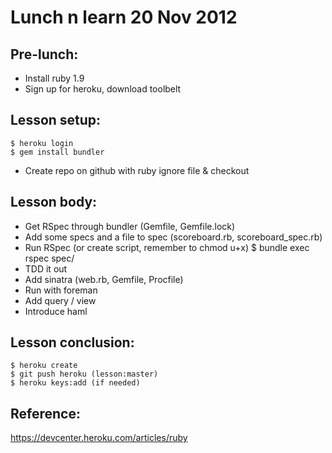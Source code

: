 # Lunch n learn 20 Nov 2012

## Pre-lunch:

* Install ruby 1.9
* Sign up for heroku, download toolbelt

## Lesson setup:

    $ heroku login
    $ gem install bundler

* Create repo on github with ruby ignore file & checkout

## Lesson body:

* Get RSpec through bundler (Gemfile, Gemfile.lock)
* Add some specs and a file to spec (scoreboard.rb, scoreboard_spec.rb)
* Run RSpec (or create script, remember to chmod u+x)
    $ bundle exec rspec spec/
* TDD it out
* Add sinatra (web.rb, Gemfile, Procfile)
* Run with foreman
* Add query / view
* Introduce haml

## Lesson conclusion:

    $ heroku create
    $ git push heroku (lesson:master)
    $ heroku keys:add (if needed)

## Reference:

https://devcenter.heroku.com/articles/ruby